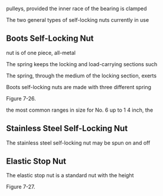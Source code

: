 pulleys, provided the inner race of the bearing is clamped

The two general types of self-locking nuts currently in use

## Boots Self-Locking Nut

nut  is  of  one  piece,  all-metal

The spring keeps the locking and load-carrying sections such

The spring, through the medium of the locking section, exerts

Boots self-locking nuts are made with three different spring

Figure 7-26.
<!-- image -->

the most common ranges in size for No. 6 up to  1 4 inch, the

## Stainless Steel Self-Locking Nut

The stainless steel self-locking nut may be spun on and off

## Elastic Stop Nut

The elastic  stop  nut  is  a  standard  nut  with  the  height

Figure 7-27.
<!-- image -->